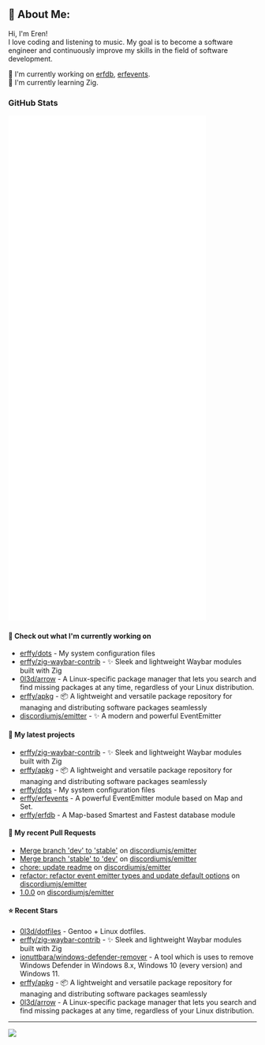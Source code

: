 ## 💫 About Me:
Hi, I'm Eren!<br>
I love coding and listening to music. My goal is to become a software engineer and continuously improve my skills in the field of software development.

📝 I'm currently working on [erfdb](https://github.com/erffy/erfdb), [erfevents](https://github.com/erffy/erfevents). <br>
🌱 I'm currently learning Zig. <br>

### GitHub Stats

<p align="left"><img src="https://raw.githubusercontent.com/erffy/erffy/main/github-metrics.svg" /></p>

#### 👷 Check out what I'm currently working on

- [erffy/dots](https://github.com/erffy/dots) - My system configuration files
- [erffy/zig-waybar-contrib](https://github.com/erffy/zig-waybar-contrib) - ✨ Sleek and lightweight Waybar modules built with Zig
- [0l3d/arrow](https://github.com/0l3d/arrow) - A Linux-specific package manager that lets you search and find missing packages at any time, regardless of your Linux distribution.
- [erffy/apkg](https://github.com/erffy/apkg) - 📦 A lightweight and versatile package repository for managing and distributing software packages seamlessly
- [discordiumjs/emitter](https://github.com/discordiumjs/emitter) - ✨ A modern and powerful EventEmitter
#### 🌱 My latest projects

- [erffy/zig-waybar-contrib](https://github.com/erffy/zig-waybar-contrib) - ✨ Sleek and lightweight Waybar modules built with Zig
- [erffy/apkg](https://github.com/erffy/apkg) - 📦 A lightweight and versatile package repository for managing and distributing software packages seamlessly
- [erffy/dots](https://github.com/erffy/dots) - My system configuration files
- [erffy/erfevents](https://github.com/erffy/erfevents) - A powerful EventEmitter module based on Map and Set.
- [erffy/erfdb](https://github.com/erffy/erfdb) - A Map-based Smartest and Fastest database module
#### 🔨 My recent Pull Requests

- [Merge branch &#39;dev&#39; to &#39;stable&#39;](https://github.com/discordiumjs/emitter/pull/5) on [discordiumjs/emitter](https://github.com/discordiumjs/emitter)
- [Merge branch &#39;stable&#39; to &#39;dev&#39;](https://github.com/discordiumjs/emitter/pull/4) on [discordiumjs/emitter](https://github.com/discordiumjs/emitter)
- [chore: update readme](https://github.com/discordiumjs/emitter/pull/3) on [discordiumjs/emitter](https://github.com/discordiumjs/emitter)
- [refactor: refactor event emitter types and update default options](https://github.com/discordiumjs/emitter/pull/2) on [discordiumjs/emitter](https://github.com/discordiumjs/emitter)
- [1.0.0](https://github.com/discordiumjs/emitter/pull/1) on [discordiumjs/emitter](https://github.com/discordiumjs/emitter)
#### ⭐ Recent Stars

- [0l3d/dotfiles](https://github.com/0l3d/dotfiles) - Gentoo &#43; Linux dotfiles.
- [erffy/zig-waybar-contrib](https://github.com/erffy/zig-waybar-contrib) - ✨ Sleek and lightweight Waybar modules built with Zig
- [ionuttbara/windows-defender-remover](https://github.com/ionuttbara/windows-defender-remover) - A tool which is uses to remove Windows Defender in Windows 8.x, Windows 10 (every version) and Windows 11.
- [erffy/apkg](https://github.com/erffy/apkg) - 📦 A lightweight and versatile package repository for managing and distributing software packages seamlessly
- [0l3d/arrow](https://github.com/0l3d/arrow) - A Linux-specific package manager that lets you search and find missing packages at any time, regardless of your Linux distribution.

---
[![](https://visitcount.itsvg.in/api?id=erffy&icon=5&color=13)](https://visitcount.itsvg.in)
